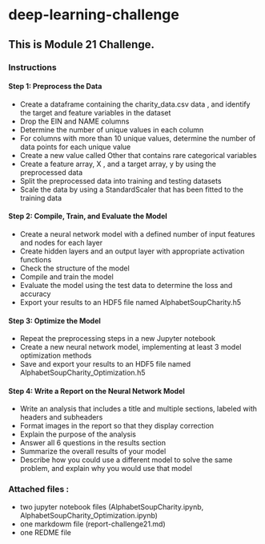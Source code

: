 # deep-learning-challenge
## This is Module 21 Challenge. 

### Instructions
#### Step 1: Preprocess the Data
- Create a dataframe containing the charity_data.csv data , and identify the target and feature variables in the dataset
- Drop the EIN and NAME columns 
- Determine the number of unique values in each column 
- For columns with more than 10 unique values, determine the number of data points for each unique value 
- Create a new value called Other that contains rare categorical variables
- Create a feature array, X , and a target array, y by using the preprocessed data 
- Split the preprocessed data into training and testing datasets
- Scale the data by using a StandardScaler that has been fitted to the training data

#### Step 2: Compile, Train, and Evaluate the Model
- Create a neural network model with a defined number of input features and nodes for each layer 
- Create hidden layers and an output layer with appropriate activation functions 
- Check the structure of the model 
- Compile and train the model 
- Evaluate the model using the test data to determine the loss and accuracy 
- Export your results to an HDF5 file named AlphabetSoupCharity.h5 

#### Step 3: Optimize the Model
- Repeat the preprocessing steps in a new Jupyter notebook 
- Create a new neural network model, implementing at least 3 model optimization methods 
- Save and export your results to an HDF5 file named AlphabetSoupCharity_Optimization.h5 

#### Step 4: Write a Report on the Neural Network Model
- Write an analysis that includes a title and multiple sections, labeled with headers and subheaders 
- Format images in the report so that they display correction 
- Explain the purpose of the analysis 
- Answer all 6 questions in the results section 
- Summarize the overall results of your model
- Describe how you could use a different model to solve the same problem, and explain why you would use that model 

### Attached files :
* two jupyter notebook files (AlphabetSoupCharity.ipynb, AlphabetSoupCharity_Optimization.ipynb)
* one markdowm file (report-challenge21.md)
* one REDME file
